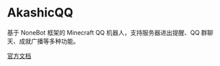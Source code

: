 # AkashicQQ

基于 NoneBot 框架的 Minecraft QQ 机器人，支持服务器进出提醒、QQ 群聊天、成就广播等多种功能。

[官方文档](https://qq.akashic.cc)
